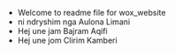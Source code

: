 - Welcome to readme file for wox_website
- ni ndryshim nga Aulona Limani
- Hej une jam Bajram Aqifi
- Hej une jom Clirim Kamberi